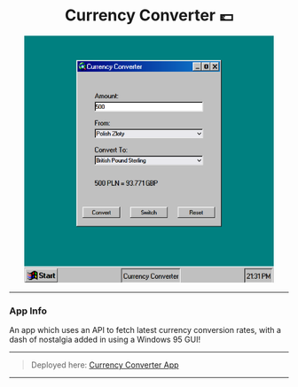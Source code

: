 <div id="header" align="center">
<h1>
Currency Converter 💷
</h1>
<img src='./images/app-snap.png' width='450' >
</div>

---

### App Info

An app which uses an API to fetch latest currency conversion rates, with a dash of nostalgia added in using a Windows 95 GUI!

---

> Deployed here: <a href='https://w95-currency-converter.netlify.app/'>Currency Converter App</a>

---
